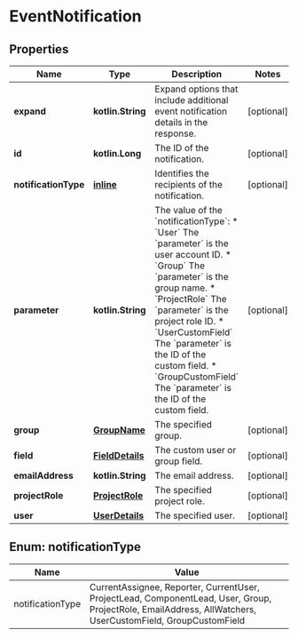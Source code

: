 
# EventNotification

## Properties
Name | Type | Description | Notes
------------ | ------------- | ------------- | -------------
**expand** | **kotlin.String** | Expand options that include additional event notification details in the response. |  [optional]
**id** | **kotlin.Long** | The ID of the notification. |  [optional]
**notificationType** | [**inline**](#NotificationTypeEnum) | Identifies the recipients of the notification. |  [optional]
**parameter** | **kotlin.String** | The value of the &#x60;notificationType&#x60;:   *  &#x60;User&#x60; The &#x60;parameter&#x60; is the user account ID.  *  &#x60;Group&#x60; The &#x60;parameter&#x60; is the group name.  *  &#x60;ProjectRole&#x60; The &#x60;parameter&#x60; is the project role ID.  *  &#x60;UserCustomField&#x60; The &#x60;parameter&#x60; is the ID of the custom field.  *  &#x60;GroupCustomField&#x60; The &#x60;parameter&#x60; is the ID of the custom field. |  [optional]
**group** | [**GroupName**](GroupName.md) | The specified group. |  [optional]
**field** | [**FieldDetails**](FieldDetails.md) | The custom user or group field. |  [optional]
**emailAddress** | **kotlin.String** | The email address. |  [optional]
**projectRole** | [**ProjectRole**](ProjectRole.md) | The specified project role. |  [optional]
**user** | [**UserDetails**](UserDetails.md) | The specified user. |  [optional]


<a name="NotificationTypeEnum"></a>
## Enum: notificationType
Name | Value
---- | -----
notificationType | CurrentAssignee, Reporter, CurrentUser, ProjectLead, ComponentLead, User, Group, ProjectRole, EmailAddress, AllWatchers, UserCustomField, GroupCustomField




